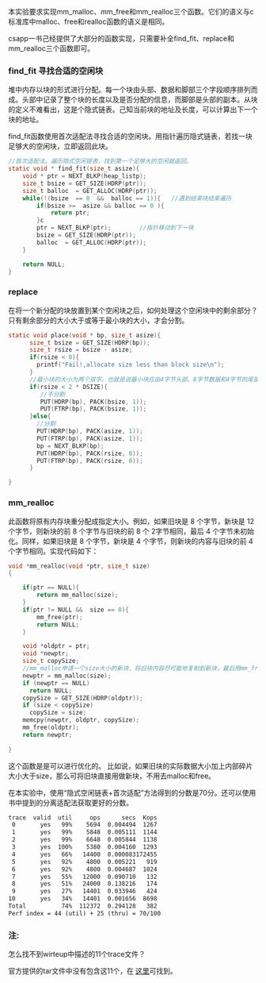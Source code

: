 本实验要求实现mm_malloc、mm_free和mm_realloc三个函数。它们的语义与c标准库中malloc、free和realloc函数的语义是相同。

csapp一书己经提供了大部分的函数实现，只需要补全find_fit、replace和mm_realloc三个函数即可。

### find_fit  寻找合适的空闲块

堆中内存以块的形式进行分配。每一个块由头部、数据和脚部三个字段顺序排列而成。头部中记录了整个块的长度以及是否分配的信息，而脚部是头部的副本。从块的定义不难看出，这是个隐式链表。己知当前块的地址及长度，可以计算出下一个块的地址。

find_fit函数使用首次适配法寻找合适的空闲块。用指针遍历隐式链表，若找一块足够大的空闲块，立即返回此块。

```c
//首次适配法。遍历隐式空闲链表，找到第一个足够大的空闲就返回。
static void * find_fit(size_t asize){
    void * ptr = NEXT_BLKP(heap_listp);
    size_t bsize = GET_SIZE(HDRP(ptr));
    size_t balloc  = GET_ALLOC(HDRP(ptr));
    while(!(bsize  == 0  &&  balloc == 1)){   //遇到结束块结束遍历
        if(bsize >=  asize && balloc == 0 ){
            return ptr;
        }c
        ptr = NEXT_BLKP(ptr);        //指针移动到下一块
        bsize = GET_SIZE(HDRP(ptr));
        balloc  = GET_ALLOC(HDRP(ptr));
    }

    return NULL;
}
```

### replace 

在将一个新分配的块放置到某个空闲块之后，如何处理这个空闲块中的剩余部分？只有剩余部分的大小大于或等于最小块的大小，才会分割。

```c
static void place(void * bp, size_t asize){
      size_t bsize = GET_SIZE(HDRP(bp));
      size_t rsize = bsize - asize;
      if(rsize < 0){
        printf("Fail!,allocate size less than block size\n");
      }
      //最小块的大小为两个双字。也就是说最小块应由4字节头部、8字节数据和4字节的尾部构成。
      if(rsize < 2 * DSIZE){ 
         //不分割
         PUT(HDRP(bp), PACK(bsize, 1));
         PUT(FTRP(bp), PACK(bsize, 1));
      }else{
        //分割
        PUT(HDRP(bp), PACK(asize, 1));
        PUT(FTRP(bp), PACK(asize, 1));
        bp = NEXT_BLKP(bp);
        PUT(HDRP(bp), PACK(rsize, 0));
        PUT(FTRP(bp), PACK(rsize, 0));
      }

}
```

### mm_realloc

此函数将原有内存块重分配成指定大小。例如，如果旧块是 8 个字节，新块是 12 个字节，则新块的前 8 个字节与旧块的前 8 个 2字节相同，最后 4 个字节未初始化。同样，如果旧块是 8 个字节，新块是 4 个字节，则新块的内容与旧块的前 4 个字节相同。实现代码如下：

```c
void *mm_realloc(void *ptr, size_t size)
{

    if(ptr == NULL){
        return mm_malloc(size);
    }
    if(ptr != NULL &&  size == 0){
        mm_free(ptr);
        return NULL;
    }

    void *oldptr = ptr;
    void *newptr;
    size_t copySize;
    //mm_malloc申请一个size大小的新块，将旧块内容尽可能地复制到新块，最后用mm_free释放旧块。
    newptr = mm_malloc(size);
    if (newptr == NULL)
      return NULL;
    copySize = GET_SIZE(HDRP(oldptr));
    if (size < copySize)
      copySize = size;
    memcpy(newptr, oldptr, copySize);
    mm_free(oldptr);
    return newptr;
    
}
```

这个函数是是可以进行优化的。 比如说，如果旧块的实际数据大小加上内部碎片大小大于size，那么可将旧块直接用做新块，不用去malloc和free。

在本实验中，使用“隐式空闲链表+首次适配”方法得到的分数是70分。还可以使用书中提到的分离适配法获取更好的分数。

```txt
trace  valid  util     ops      secs  Kops
 0       yes   99%    5694  0.004494  1267
 1       yes   99%    5848  0.005111  1144
 2       yes   99%    6648  0.005844  1138
 3       yes  100%    5380  0.004160  1293
 4       yes   66%   14400  0.000083172455
 5       yes   92%    4800  0.005221   919
 6       yes   92%    4800  0.004687  1024
 7       yes   55%   12000  0.090710   132
 8       yes   51%   24000  0.138216   174
 9       yes   27%   14401  0.033946   424
10       yes   34%   14401  0.001656  8698
Total          74%  112372  0.294128   382
Perf index = 44 (util) + 25 (thru) = 70/100
```



### 注:

怎么找不到wirteup中描述的11个trace文件？

官方提供的tar文件中没有包含这11个，在 [这里](https://github.com/joe00joe/csapp/tree/master/malloclab-handout/traces)可找到。



